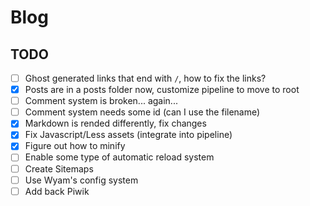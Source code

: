 # Blog


## TODO

- [ ] Ghost generated links that end with `/`, how to fix the links?
- [X] Posts are in a posts folder now, customize pipeline to move to root
- [ ] Comment system is broken... again...
- [ ] Comment system needs some id (can I use the filename)
- [X] Markdown is rended differently, fix changes
- [X] Fix Javascript/Less assets (integrate into pipeline)
- [X] Figure out how to minify
- [ ] Enable some type of automatic reload system
- [ ] Create Sitemaps
- [ ] Use Wyam's config system
- [ ] Add back Piwik